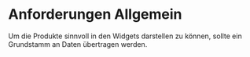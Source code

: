 # Anforderungen Allgemein

Um die Produkte sinnvoll in den Widgets darstellen zu können, sollte ein Grundstamm an Daten übertragen werden.

